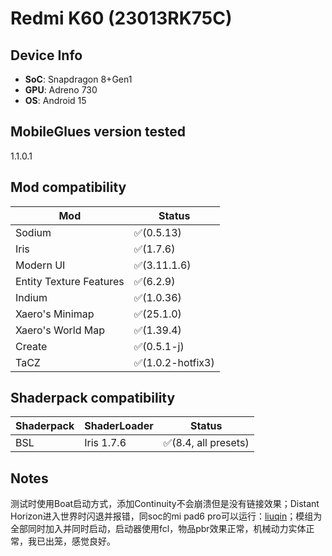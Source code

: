 # Redmi K60 (23013RK75C)


## Device Info


- **SoC**: Snapdragon 8+Gen1
- **GPU**: Adreno 730
- **OS**: Android 15


## MobileGlues version tested


1.1.0.1


## Mod compatibility


|**Mod**|**Status**|
|---|---|
| Sodium | ✅(0.5.13) |
| Iris | ✅(1.7.6) |
| Modern UI | ✅(3.11.1.6) |
| Entity Texture Features | ✅(6.2.9) |
| Indium | ✅(1.0.36) |
| Xaero's Minimap | ✅(25.1.0) |
| Xaero's World Map | ✅(1.39.4) |
| Create | ✅(0.5.1-j) |
| TaCZ | ✅(1.0.2-hotfix3) |



## Shaderpack compatibility


|**Shaderpack** | **ShaderLoader** | **Status** 
|---|---|----|
| BSL | Iris 1.7.6 | ✅(8.4, all presets) |


## Notes


测试时使用Boat启动方式，添加Continuity不会崩溃但是没有链接效果；Distant Horizon进入世界时闪退并报错，同soc的mi pad6 pro可以运行：[liuqin](https://github.com/Swung0x48/MobileGlues-release/blob/main/DeviceReports/liuqin.md)；模组为全部同时加入并同时启动，启动器使用fcl，物品pbr效果正常，机械动力实体正常，我已出笼，感觉良好。
